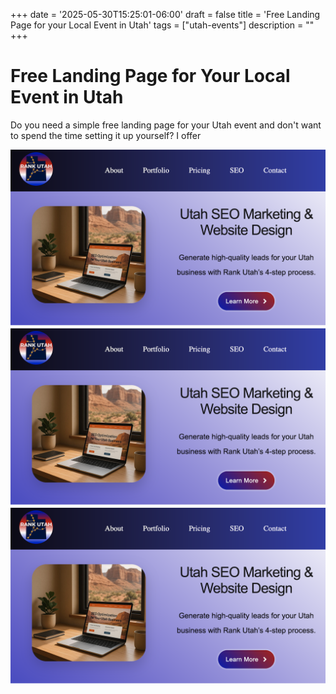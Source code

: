 +++
date = '2025-05-30T15:25:01-06:00'
draft = false
title = 'Free Landing Page for your Local Event in Utah'
tags = ["utah-events"]
description = ""
+++

# Free Landing Page for Your Local Event in Utah

Do you need a simple free landing page for your Utah event and don't want to spend the time setting it up yourself? I offer 


![alt text](<utah seo marketing & website design cover photo.png>)
![alt text](utah%20seo%20marketing%20&%20website%20design%20cover%20photo.png)
![alt text](./utah%20seo%20marketing%20&%20website%20design%20cover%20photo.png)

